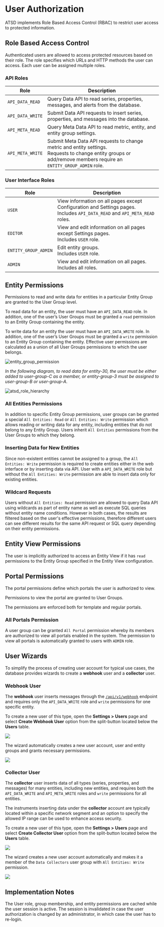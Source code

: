 # User Authorization

ATSD implements Role Based Access Control (RBAC) to restrict user access to protected information.

## Role Based Access Control

Authenticated users are allowed to access protected resources based on
their role. The role specifies which URLs and HTTP methods the user can access. Each user can be assigned multiple roles.

### API Roles

| Role | Description |
| --- | --- |
|`API_DATA_READ` | Query Data API to read series, properties, messages, and alerts from the database.|
|`API_DATA_WRITE` | Submit Data API requests to insert series, properties, and messages into the database.|
|`API_META_READ` | Query Meta Data API to read metric, entity, and entity group settings.|
|`API_META_WRITE` | Submit Meta Data API requests to change metric and entity settings. <br>Requests to change entity groups or add/remove members require an `ENTITY_GROUP_ADMIN` role.|

### User Interface Roles

| Role | Description |
| --- | --- |
| `USER` | View information on all pages except Configuration and Settings pages. <br>Includes `API_DATA_READ` and `API_META_READ` roles. |
| `EDITOR` | View and edit information on all pages except Settings pages. <br>Includes `USER` role. |
| `ENTITY_GROUP_ADMIN` | Edit entity groups. <br>Includes `USER` role. |
| `ADMIN` | View and edit information on all pages. <br>Includes all roles. |

## Entity Permissions

Permissions to read and write data for entities in a particular Entity Group are granted to the User Group level.

To read data for an entity, the user must have an `API_DATA_READ` role. In addition, one of the user’s User
Groups must be granted a `read` permission to an Entity Group containing the
entity.

To write data for an entity the user must have an `API_DATA_WRITE` role. In addition, one of the user’s User Groups must be granted a `write` permission to an Entity Group containing the entity. Effective user permissions are calculated as a union of all User Groups permissions to which the user belongs.

![entity_group_permission](./images/entity_group_permission.png)

*In the following diagram, to read data for entity-30, the user must be either added to user-group-C as a member, or
entity-group-3 must be assigned to user-group-B or user-group-A.*

![atsd_role_hierarchy](./images/atsd_role_hierarchy-2.png)

### All Entities Permissions

In addition to specific Entity Group permissions, user groups can be granted a special `All Entities: Read` or `All Entities: Write` permission which allows reading or writing data for any entity, including entities that do not belong to any Entity Group. Users inherit `All Entities` permissions from the
User Groups to which they belong.

### Inserting Data for New Entities

Since non-existent entities cannot be assigned to a group, the `All Entities: Write` permission is required to create
entities either in the web interface or by inserting data via API. User with a `API_DATA_WRITE` role but without the
`All Entities: Write` permission are able to insert data only for existing entities.

### Wildcard Requests

Users without `All Entities: Read` permission are allowed to query Data API using wildcards as part of entity name as well as execute SQL queries without entity name conditions. However in both cases, the results are filtered based on the user's effective permissions, therefore different users can see different results for the same API request or SQL query depending on their entity permissions.

## Entity View Permissions

The user is implicitly authorized to access an Entity View if it has `read` permissions to the Entity Group specified in the Entity View configuration.

## Portal Permissions

The portal permissions define which portals the user is authorized to view.

Permissions to view the portal are granted to User Groups.

The permissions are enforced both for template and regular portals.

### All Portals Permission

A user group can be granted `All Portal` permission whereby its members are authorized to view all portals enabled in the system.
The permission to view all portals is automatically granted to users with `ADMIN` role.

## User Wizards

To simplify the process of creating user account for typical use cases, the database provides wizards to create a **webhook** user and a **collector** user.

### Webhook User

The **webhook** user inserts messages through the [`/api/v1/webhook`](../api/data/messages/webhook.md) endpoint and requires only the `API_DATA_WRITE` role and `write` permissions for one specific entity.

To create a new user of this type, open the **Settings > Users** page and select **Create Webhook User** option from the split-button located below the **Users** table.

![](./images/webhook-user.png)

The wizard automatically creates a new user account, user and entity groups and grants necessary permissions.

![](./images/webhook-permissions.png)

### Collector User

The **collector** user inserts data of all types (series, properties, and messages) for many entities, including new entities, and requires both the `API_DATA_WRITE` and `API_META_WRITE` roles and `write` permissions for all entities.

The instruments inserting data under the **collector** account are typically located within a specific network segment and an option to specify the allowed IP range can be used to enhance access security.

To create a new user of this type, open the **Settings > Users** page and select **Create Collector User** option from the split-button located below the **Users** table.

![](./images/collector-user-wizard.png)

The wizard creates a new user account automatically and makes it a member of the `Data Collectors` user group with `All Entities: Write` permission.

![](./images/collector-user-permissions.png)

## Implementation Notes

The User role, group membership, and entity permissions are cached while the user session is active. The session is invalidated in case the user authorization is changed by an administrator, in which case the user has to re-login.
